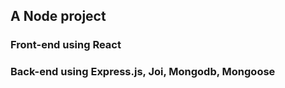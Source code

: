 ## A Node project 

### Front-end using React

### Back-end using Express.js, Joi, Mongodb, Mongoose
